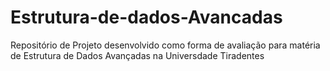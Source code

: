 # Estrutura-de-dados-Avancadas

Repositório de Projeto desenvolvido como forma de avaliação para matéria de Estrutura de Dados Avançadas na Universdade Tiradentes

